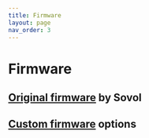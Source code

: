 ```yaml
---
title: Firmware
layout: page
nav_order: 3
---
```

# Firmware

## [Original firmware](firmware_sovol.html) by Sovol

## [Custom firmware](firmware_custom.html) options

